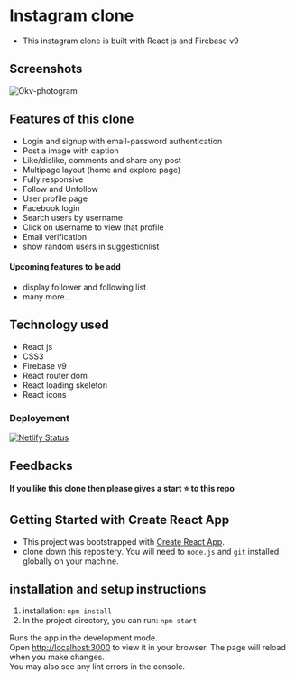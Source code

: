 # Instagram clone 
 - This instagram clone is built with React js and Firebase v9
 
 ## Screenshots

   ![Okv-photogram](https://user-images.githubusercontent.com/106578262/220271137-cf9653ab-0b31-43e3-8b75-47d4227258db.png)
 


## Features of this clone 
 - Login and signup with email-password authentication
 - Post a image with caption
 - Like/dislike, comments and share any post
 - Multipage layout (home and explore page)
 - Fully responsive
 - Follow and Unfollow 
 - User profile page 
 - Facebook login 
 - Search users by username
 - Click on username to view that profile
 - Email verification
 - show random users in suggestionlist
 
 
 #### Upcoming features to be add 
 - display follower and following list
 - many more..
 
## Technology used 
 - React js
 - CSS3
 - Firebase v9
 - React router dom
 - React loading skeleton
 - React icons
 
### Deployement 
  [![Netlify Status](https://api.netlify.com/api/v1/badges/0ac304c4-a7c5-4aeb-af7e-0115f09830e1/deploy-status)](https://okv-photogram.netlify.app/)

## Feedbacks
**If you like this clone then please gives a start ⭐ to this repo** 



## Getting Started with Create React App
 - This project was bootstrapped with [Create React App](https://github.com/facebook/create-react-app).
 - clone down this repositery. You will need to `node.js` and `git` installed globally on your machine.


## installation and setup instructions
1. installation: `npm install`
2. In the project directory, you can run: `npm start`

Runs the app in the development mode.\
Open [http://localhost:3000](http://localhost:3000) to view it in your browser.
The page will reload when you make changes.\
You may also see any lint errors in the console.
